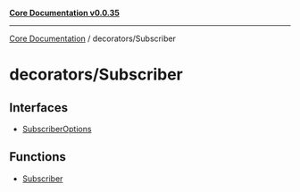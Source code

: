 [**Core Documentation v0.0.35**](../../README.md)

***

[Core Documentation](../../modules.md) / decorators/Subscriber

# decorators/Subscriber

## Interfaces

- [SubscriberOptions](interfaces/SubscriberOptions.md)

## Functions

- [Subscriber](functions/Subscriber.md)
